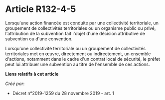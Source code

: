 # Article R132-4-5

Lorsqu'une action financée est conduite par une collectivité territoriale, un groupement de collectivités territoriales ou un
organisme public ou privé, l'attribution de la subvention fait l'objet d'une décision attributive de subvention ou d'une
convention.

Lorsqu'une collectivité territoriale ou un groupement de collectivités territoriales met en œuvre, directement ou
indirectement, un ensemble d'actions, notamment dans le cadre d'un contrat local de sécurité, le préfet peut lui attribuer
une subvention au titre de l'ensemble de ces actions.

**Liens relatifs à cet article**

_Créé par_:

  - Décret n°2019-1259 du 28 novembre 2019 - art. 1
